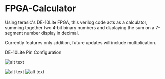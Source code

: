 # FPGA-Calculator
Using terasic's DE-10Lite FPGA, this verilog code acts as a calculator, summing together two 4-bit binary numbers and displaying the sum on a 7-segment number display in decimal.

Currently features only addition, future updates will include multiplication.

DE-10Lite Pin Configuration

![alt text](https://i.imgur.com/oetoSLQ.png)

![alt text](https://i.imgur.com/yuu8rrJ.png)
![alt text](https://i.imgur.com/8hBqasN.png)
